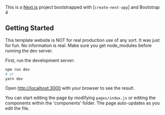 This is a [Next.js](https://nextjs.org/) project bootstrapped with [`create-next-app`] and Bootstrap 4

## Getting Started
This template website is NOT for real production use of any sort. It was just for fun. No information is real.
Make sure you get node_modules before running the dev server.

First, run the development server:

```bash
npm run dev
# or
yarn dev
```

Open [http://localhost:3000](http://localhost:3000) with your browser to see the result.

You can start editing the page by modifying `pages/index.js` or editing the components within the 'components' folder. The page auto-updates as you edit the file.
